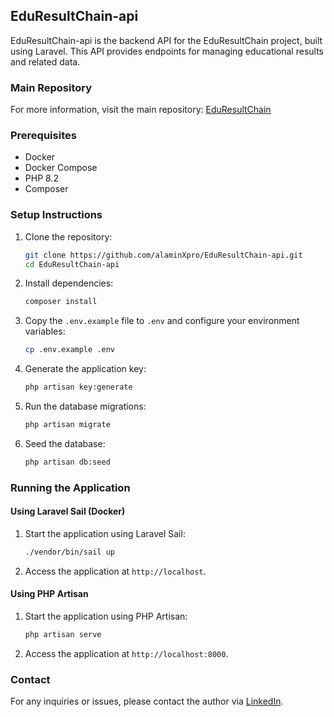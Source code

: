 ## EduResultChain-api

EduResultChain-api is the backend API for the EduResultChain project, built using Laravel. This API provides endpoints for managing educational results and related data.

### Main Repository

For more information, visit the main repository: [EduResultChain](https://github.com/alaminXpro/EduResultChain)

### Prerequisites

- Docker
- Docker Compose
- PHP 8.2
- Composer

### Setup Instructions

1. Clone the repository:
    ```sh
    git clone https://github.com/alaminXpro/EduResultChain-api.git
    cd EduResultChain-api
    ```

2. Install dependencies:
    ```sh
    composer install
    ```

3. Copy the `.env.example` file to `.env` and configure your environment variables:
    ```sh
    cp .env.example .env
    ```

4. Generate the application key:
    ```sh
    php artisan key:generate
    ```

5. Run the database migrations:
    ```sh
    php artisan migrate
    ```

6. Seed the database:
    ```sh
    php artisan db:seed
    ```

### Running the Application

#### Using Laravel Sail (Docker)

1. Start the application using Laravel Sail:
    ```sh
    ./vendor/bin/sail up
    ```

2. Access the application at `http://localhost`.

#### Using PHP Artisan

1. Start the application using PHP Artisan:
    ```sh
    php artisan serve
    ```

2. Access the application at `http://localhost:8000`.

### Contact

For any inquiries or issues, please contact the author via [LinkedIn](https://www.linkedin.com/in/alaminxpro/).

